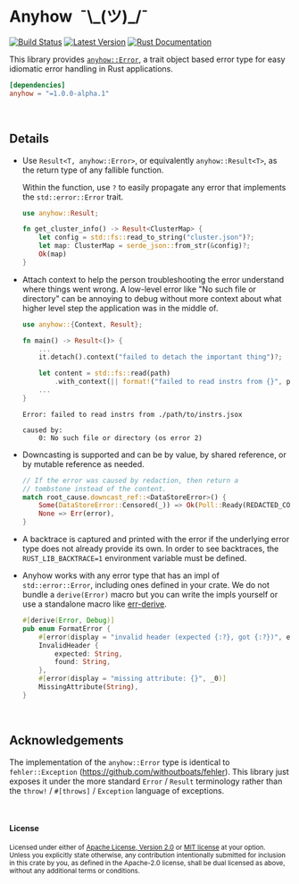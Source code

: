 Anyhow&ensp;¯\\\_(ツ)\_/¯
=========================

[![Build Status](https://api.travis-ci.com/dtolnay/anyhow.svg?branch=master)](https://travis-ci.com/dtolnay/anyhow)
[![Latest Version](https://img.shields.io/crates/v/anyhow.svg)](https://crates.io/crates/anyhow)
[![Rust Documentation](https://img.shields.io/badge/api-rustdoc-blue.svg)](https://docs.rs/anyhow)

This library provides [`anyhow::Error`][Error], a trait object based error type
for easy idiomatic error handling in Rust applications.

[Error]: https://docs.rs/anyhow/1.0.0-alpha.1/anyhow/struct.Error.html

```toml
[dependencies]
anyhow = "=1.0.0-alpha.1"
```

<br>

## Details

- Use `Result<T, anyhow::Error>`, or equivalently `anyhow::Result<T>`, as the
  return type of any fallible function.

  Within the function, use `?` to easily propagate any error that implements the
  `std::error::Error` trait.

  ```rust
  use anyhow::Result;

  fn get_cluster_info() -> Result<ClusterMap> {
      let config = std::fs::read_to_string("cluster.json")?;
      let map: ClusterMap = serde_json::from_str(&config)?;
      Ok(map)
  }
  ```

- Attach context to help the person troubleshooting the error understand where
  things went wrong. A low-level error like "No such file or directory" can be
  annoying to debug without more context about what higher level step the
  application was in the middle of.

  ```rust
  use anyhow::{Context, Result};

  fn main() -> Result<()> {
      ...
      it.detach().context("failed to detach the important thing")?;

      let content = std::fs::read(path)
          .with_context(|| format!("failed to read instrs from {}", path))?;
      ...
  }
  ```

  ```console
  Error: failed to read instrs from ./path/to/instrs.jsox

  caused by:
      0: No such file or directory (os error 2)
  ```

- Downcasting is supported and can be by value, by shared reference, or by
  mutable reference as needed.

  ```rust
  // If the error was caused by redaction, then return a
  // tombstone instead of the content.
  match root_cause.downcast_ref::<DataStoreError>() {
      Some(DataStoreError::Censored(_)) => Ok(Poll::Ready(REDACTED_CONTENT)),
      None => Err(error),
  }
  ```

- A backtrace is captured and printed with the error if the underlying error
  type does not already provide its own. In order to see backtraces, the
  `RUST_LIB_BACKTRACE=1` environment variable must be defined.

- Anyhow works with any error type that has an impl of `std::error::Error`,
  including ones defined in your crate. We do not bundle a `derive(Error)` macro
  but you can write the impls yourself or use a standalone macro like
  [err-derive].

  [err-derive]: https://crates.io/crates/err-derive

  ```rust
  #[derive(Error, Debug)]
  pub enum FormatError {
      #[error(display = "invalid header (expected {:?}, got {:?})", expected, found)]
      InvalidHeader {
          expected: String,
          found: String,
      },
      #[error(display = "missing attribute: {}", _0)]
      MissingAttribute(String),
  }
  ```

<br>

## Acknowledgements

The implementation of the `anyhow::Error` type is identical to
`fehler::Exception` (https://github.com/withoutboats/fehler). This library just
exposes it under the more standard `Error` / `Result` terminology rather than
the `throw!` / `#[throws]` / `Exception` language of exceptions.

<br>

#### License

<sup>
Licensed under either of <a href="LICENSE-APACHE">Apache License, Version
2.0</a> or <a href="LICENSE-MIT">MIT license</a> at your option.
</sup>

<br>

<sub>
Unless you explicitly state otherwise, any contribution intentionally submitted
for inclusion in this crate by you, as defined in the Apache-2.0 license, shall
be dual licensed as above, without any additional terms or conditions.
</sub>
